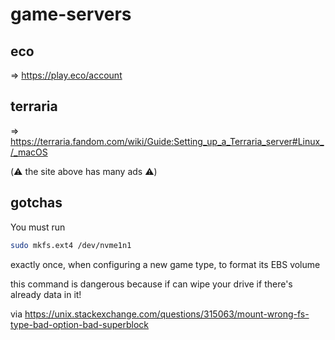 # game-servers

## eco

=> https://play.eco/account

## terraria

=> https://terraria.fandom.com/wiki/Guide:Setting_up_a_Terraria_server#Linux_/_macOS

(⚠️ the site above has many ads ⚠️)

## gotchas

You must run

```bash
sudo mkfs.ext4 /dev/nvme1n1
```

exactly once, when configuring a new game type, to format its EBS volume

this command is dangerous because if can wipe your drive if there's already data in it!

via https://unix.stackexchange.com/questions/315063/mount-wrong-fs-type-bad-option-bad-superblock
